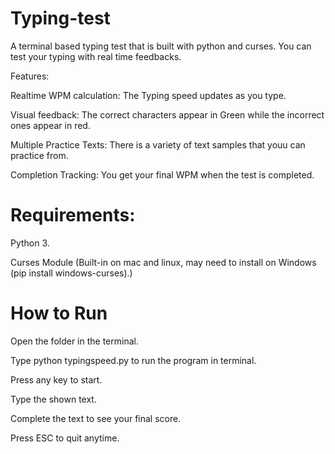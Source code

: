 # Typing-test
A terminal based typing test that is built with python and curses. You can test your typing with real time feedbacks.

Features:

Realtime WPM calculation: The Typing speed updates as you type.

Visual feedback: The correct characters appear in Green while the incorrect ones appear in red.

Multiple Practice Texts: There is a variety of text samples that youu can practice from.

Completion Tracking: You get your final WPM when the test is completed.



# Requirements:

Python 3.

Curses Module (Built-in on mac and linux, may need to install on Windows (pip install windows-curses).)

# How to Run

Open the folder in the terminal.

Type python typingspeed.py to run the program in terminal.

Press any key to start.

Type the shown text.

Complete the text to see your final score.

Press ESC to quit anytime.
